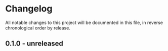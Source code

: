 # Changelog

All notable changes to this project will be documented in this file, in reverse chronological order by release.

## 0.1.0 - unreleased
